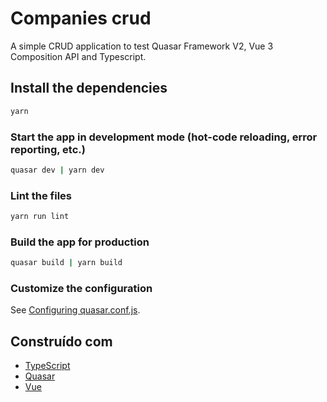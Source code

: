 # Companies crud
  A simple CRUD application to test Quasar Framework V2, Vue 3 Composition API and Typescript.

## Install the dependencies
```bash
yarn
```

### Start the app in development mode (hot-code reloading, error reporting, etc.)
```bash
quasar dev | yarn dev
```

### Lint the files
```bash
yarn run lint
```

### Build the app for production
```bash
quasar build | yarn build
```

### Customize the configuration
See [Configuring quasar.conf.js](https://v2.quasar.dev/quasar-cli/quasar-conf-js).


## Construído com

* [TypeScript](https://www.typescriptlang.org/)
* [Quasar](https://quasar.dev/)
* [Vue](https://v3.vuejs.org/)
